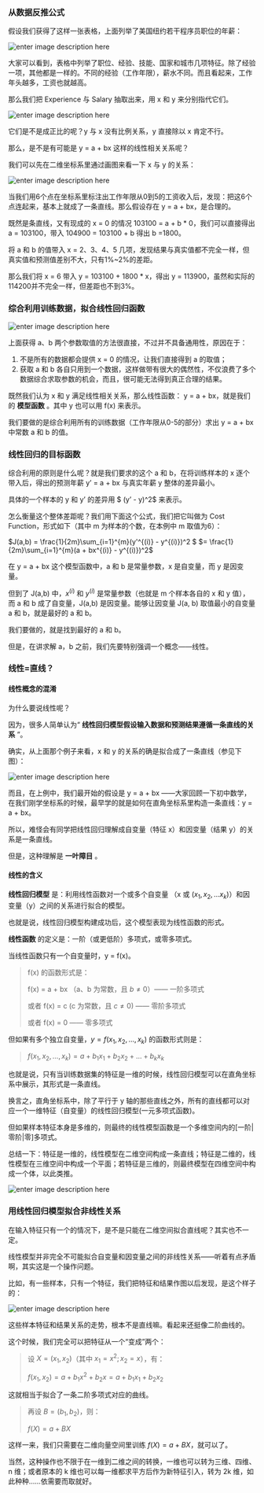 ### 从数据反推公式

假设我们获得了这样一张表格，上面列举了美国纽约若干程序员职位的年薪：

![enter image description
here](http://images.gitbook.cn/858c7a60-30da-11e8-bd94-39c7911865f2)

大家可以看到，表格中列举了职位、经验、技能、国家和城市几项特征。除了经验一项，其他都是一样的。不同的经验（工作年限），薪水不同。而且看起来，工作年头越多，工资也就越高。

那么我们把 Experience 与 Salary 抽取出来，用 x 和 y 来分别指代它们。

![enter image description
here](http://images.gitbook.cn/da1bc9c0-30dd-11e8-881f-abba1a6c9fa2)

它们是不是成正比的呢？y 与 x 没有比例关系，y 直接除以 x 肯定不行。

那么，是不是有可能是 y = a + bx 这样的线性相关关系呢？

我们可以先在二维坐标系里通过画图来看一下 x 与 y 的关系：

![enter image description
here](http://images.gitbook.cn/3c607ef0-30de-11e8-b73c-178173ff19b5)

当我们用6个点在坐标系里标注出工作年限从0到5的工资收入后，发现：把这6个点连起来，基本上就成了一条直线。那么假设存在 y = a + bx，是合理的。

既然是条直线，又有现成的 x = 0 的情况 103100 = a + b * 0，我们可以直接得出 a = 103100，带入 104900 =
103100 + b 得出 b =1800。

将 a 和 b 的值带入 x = 2、3、4、5 几项，发现结果与真实值都不完全一样，但真实值和预测值差别不大，只有1%~2%的差距。

那么我们将 x = 6 带入 y = 103100 + 1800 * x，得出 y =
113900，虽然和实际的114200并不完全一样，但差距也不到3%。

### 综合利用训练数据，拟合线性回归函数

![enter image description
here](http://images.gitbook.cn/3ce57c90-487b-11e8-b266-d1e705a93725)

上面获得 a、b 两个参数取值的方法很直接，不过并不具备通用性，原因在于：

  1. 不是所有的数据都会提供 x = 0 的情况，让我们直接得到 a 的取值；
  2. 获取 a 和 b 各自只用到一个数据，这样做带有很大的偶然性，不仅浪费了多个数据综合求取参数的机会，而且，很可能无法得到真正合理的结果。

既然我们认为 x 和 y 满足线性相关关系，那么线性函数： y = a + bx，就是我们的 **模型函数** 。其中 y 也可以用 f(x) 来表示。

我们要做的是综合利用所有的训练数据（工作年限从0-5的部分）求出 y = a + bx 中常数 a 和 b 的值。

### 线性回归的目标函数

综合利用的原则是什么呢？就是我们要求的这个 a 和 b，在将训练样本的 x 逐个带入后，得出的预测年薪 y’ = a + bx 与真实年薪 y
整体的差异最小。

具体的一个样本的 y 和 y’ 的差异用 $ (y’ - y)^2$ 来表示。

怎么衡量这个整体差距呢？我们用下面这个公式，我们把它叫做为 Cost Function，形式如下（其中 m 为样本的个数，在本例中 m 取值为6）：

$J(a,b) = \frac{1}{2m}\sum_{i=1}^{m}(y'^{(i)} - y^{(i)})^2 $ $=
\frac{1}{2m}\sum_{i=1}^{m}(a + bx^{(i)} - y^{(i)})^2$

在 y = a + bx 这个模型函数中，a 和 b 是常量参数，x 是自变量，而 y 是因变量。

但到了 J(a,b) 中，$x^{(i)}$ 和 $y^{(i)}$ 是常量参数（也就是 m 个样本各自的 x 和 y 值），而 a 和 b
成了自变量，J(a,b) 是因变量。能够让因变量 J(a, b) 取值最小的自变量 a 和 b，就是最好的 a 和 b。

我们要做的，就是找到最好的 a 和 b。

但是，在讲求解 a，b 之前，我们先要特别强调一个概念——线性。

### 线性=直线？

#### 线性概念的混淆

为什么要说线性呢？

因为，很多人简单认为“ **线性回归模型假设输入数据和预测结果遵循一条直线的关系** ”。

确实，从上面那个例子来看，x 和 y 的关系的确是拟合成了一条直线（参见下图）：

![enter image description
here](http://images.gitbook.cn/d6d1a360-33f4-11e8-8d38-dbf1ba8c4c53)

而且，在上例中，我们最开始的假设是 y = a + bx ——大家回顾一下初中数学，在我们刚学坐标系的时候，最早学的就是如何在直角坐标系里构造一条直线：y
= a + bx。

所以，难怪会有同学把线性回归理解成自变量（特征 x）和因变量（结果 y）的关系是一条直线。

但是，这种理解是 **一叶障目** 。

#### 线性的含义

**线性回归模型** 是：利用线性函数对一个或多个自变量 （x 或 ($x_1, x_2, ... x_k$)）和因变量（y）之间的关系进行拟合的模型。

也就是说，线性回归模型构建成功后，这个模型表现为线性函数的形式。

**线性函数** 的定义是：一阶（或更低阶）多项式，或零多项式。

当线性函数只有一个自变量时，y = f(x)。

> f(x) 的函数形式是：
>
> f(x) = a + bx （a、b 为常数，且 $b\neq0$）—— 一阶多项式
>
> 或者 f(x) = c (c 为常数，且 $c\neq0$) —— 零阶多项式
>
> 或者 f(x) = 0 —— 零多项式

但如果有多个独立自变量，$y = f(x_1, x_2, ..., x_k)$ 的函数形式则是：

> $f(x_1, x_2, ..., x_k)=a+b_1x_1+b_2x_2+...+b_kx_k$

也就是说，只有当训练数据集的特征是一维的时候，线性回归模型可以在直角坐标系中展示，其形式是一条直线。

换言之，直角坐标系中，除了平行于 y 轴的那些直线之外，所有的直线都可以对应一个一维特征（自变量）的线性回归模型(一元多项式函数)。

但如果样本特征本身是多维的，则最终的线性模型函数是一个多维空间内的[一阶|零阶|零]多项式。

总结一下：特征是一维的，线性模型在二维空间构成一条直线；特征是二维的，线性模型在三维空间中构成一个平面；若特征是三维的，则最终模型在四维空间中构成一个体，以此类推。

![enter image description
here](http://images.gitbook.cn/5bf77bf0-33f5-11e8-b962-a50a3313f78c)

### 用线性回归模型拟合非线性关系

在输入特征只有一个的情况下，是不是只能在二维空间拟合直线呢？其实也不一定。

线性模型并非完全不可能拟合自变量和因变量之间的非线性关系——听着有点矛盾啊，其实这是一个操作问题。

比如，有一些样本，只有一个特征，我们把特征和结果作图以后发现，是这个样子的：

![enter image description
here](http://images.gitbook.cn/666c2e50-33f5-11e8-b962-a50a3313f78c)

这些样本特征和结果关系的走势，根本不是直线嘛。看起来还挺像二阶曲线的。

这个时候，我们完全可以把特征从一个“变成”两个：

> 设 $X=(x_1,x_2)$（其中 $x_1 = x^2; x_2 = x$），有：
>
> $f(x_1, x_2)=a+b_1x^2+b_2x=a+b_1x_1+b_2x_2$

这就相当于拟合了一条二阶多项式对应的曲线。

> 再设 $B = (b_1, b_2)$，则：
>
> $f(X) = a + BX$

这样一来，我们只需要在二维向量空间里训练 $f(X) = a + BX$，就可以了。

当然，这种操作也不限于在一维到二维之间的转换，一维也可以转为三维、四维、n 维；或者原本的 k 维也可以每一维都求平方后作为新特征引入，转为 2k
维，如此种种……依需要而取就好。


